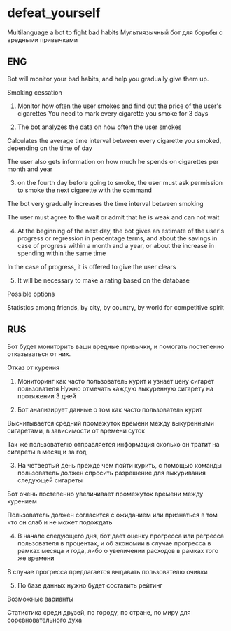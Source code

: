 # defeat_yourself

Multilanguage a bot to fight bad habits
Мультиязычный бот для борьбы с вредными привычками



## ENG
Bot will monitor your bad habits, and help you gradually give them up. 

Smoking cessation
1. Monitor how often the user smokes and find out the price of the user's cigarettes
You need to mark every cigarette you smoke for 3 days

2) The bot analyzes the data on how often the user smokes

Calculates the average time interval between every cigarette you smoked, depending on the time of day

The user also gets information on how much he spends on cigarettes per month and year

3. on the fourth day before going to smoke, the user must ask permission to smoke the next cigarette with the command

The bot very gradually increases the time interval between smoking

The user must agree to the wait or admit that he is weak and can not wait

4. At the beginning of the next day, the bot gives an estimate of the user's progress or regression in percentage terms, and about the savings in case of progress within a month and a year, or about the increase in spending within the same time

In the case of progress, it is offered to give the user clears

5. It will be necessary to make a rating based on the database

Possible options

Statistics among friends, by city, by country, by world for competitive spirit


## RUS
Бот будет мониторить ваши вредные привычки, и помогать постепенно отказываться от них. 

Отказ от курения
1. Мониторинг как часто пользователь курит и узнает цену сигарет пользователя
Нужно отмечать каждую выкуренную сигарету на протяжении 3 дней

2. Бот анализирует данные о том как часто пользователь курит

Высчитывается средний промежуток времени между выкуренными сигаретами, в зависимости от времени суток

Так же пользователю отправляется информация сколько он тратит на сигареты в месяц и за год

3. На четвертый день прежде чем пойти курить, с помощью команды пользователь должен спросить разрешение для выкуривания следующей сигареты

Бот очень постепенно увеличивает промежуток времени между курением

Пользователь должен согласится с ожиданием или признаться в том что он слаб и не может подождать

4. В начале следующего дня, бот дает оценку прогресса или регресса пользователя в процентах, и об экономии в случае прогресса в рамках месяца и года, либо о увеличении расходов в рамках того же времени

В случае прогресса предлагается выдавать пользователю очивки

5. По базе данных нужно будет составить рейтинг

Возможные варианты

Статистика среди друзей, по городу, по стране, по миру для соревновательного духа
